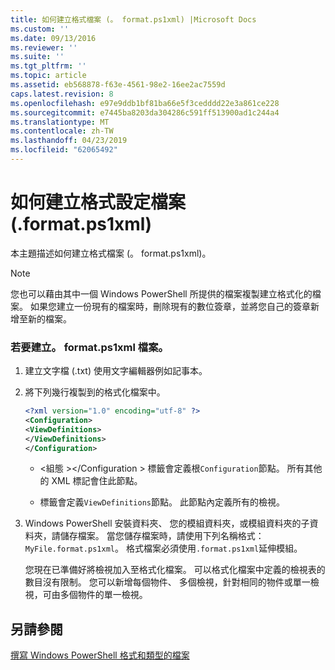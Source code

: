 ```yaml
---
title: 如何建立格式檔案 (。 format.ps1xml) |Microsoft Docs
ms.custom: ''
ms.date: 09/13/2016
ms.reviewer: ''
ms.suite: ''
ms.tgt_pltfrm: ''
ms.topic: article
ms.assetid: eb568878-f63e-4561-98e2-16ee2ac7559d
caps.latest.revision: 8
ms.openlocfilehash: e97e9ddb1bf81ba66e5f3cedddd22e3a861ce228
ms.sourcegitcommit: e7445ba8203da304286c591ff513900ad1c244a4
ms.translationtype: MT
ms.contentlocale: zh-TW
ms.lasthandoff: 04/23/2019
ms.locfileid: "62065492"
---
```

# <a name="how-to-create-a-formatting-file-formatps1xml"></a>如何建立格式設定檔案 (.format.ps1xml)

本主題描述如何建立格式檔案 (。 format.ps1xml)。

> [!NOTE]
> 您也可以藉由其中一個 Windows PowerShell 所提供的檔案複製建立格式化的檔案。 如果您建立一份現有的檔案時，刪除現有的數位簽章，並將您自己的簽章新增至新的檔案。

### <a name="to-create-a-formatps1xml-file"></a>若要建立。 format.ps1xml 檔案。

1. 建立文字檔 (.txt) 使用文字編輯器例如記事本。

2. 將下列幾行複製到的格式化檔案中。

   ```xml
   <?xml version="1.0" encoding="utf-8" ?>
   <Configuration>
   <ViewDefinitions>
   </ViewDefinitions>
   </Configuration>
   ```

   - \<組態 >\</Configuration > 標籤會定義根`Configuration`節點。 所有其他的 XML 標記會住此節點。

   - <ViewDefinitions> </ViewDefinitions>標籤會定義`ViewDefinitions`節點。 此節點內定義所有的檢視。

3. Windows PowerShell 安裝資料夾、 您的模組資料夾，或模組資料夾的子資料夾，請儲存檔案。 當您儲存檔案時，請使用下列名稱格式： `MyFile.format.ps1xml`。 格式檔案必須使用`.format.ps1xml`延伸模組。

   您現在已準備好將檢視加入至格式化檔案。 可以格式化檔案中定義的檢視表的數目沒有限制。 您可以新增每個物件、 多個檢視，針對相同的物件或單一檢視，可由多個物件的單一檢視。

## <a name="see-also"></a>另請參閱

[撰寫 Windows PowerShell 格式和類型的檔案](./writing-a-powershell-formatting-file.md)
